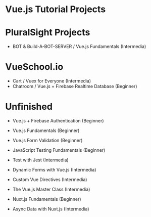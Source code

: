 # Vue.js Tutorial Projects

# PluralSight Projects

- BOT & Build-A-BOT-SERVER / Vue.js Fundamentals (Intermedia)


# VueSchool.io

- Cart / Vuex for Everyone (Intermedia)
- Chatroom / Vue.js + Firebase Realtime Database (Beginner)

# Unfinished
- Vue.js + Firebase Authentication (Beginner)

- Vue.js Fundamentals (Beginner)
- Vue.js Form Validation (Beginner)

- JavaScript Testing Fundamentals (Beginner) 
- Test with Jest (Intermedia)

- Dynamic Forms with Vue.js (Intermedia)
- Custom Vue Directives (Intermedia)

- The Vue.js Master Class (Intermedia)

- Nuxt.js Fundamentals (Beginner)
- Async Data with Nuxt.js (Intermedia)

